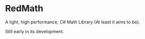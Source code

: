 # RedMath
A light, high performance, C# Math Library (At least it aims to be).

Still early in its development.
